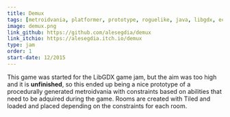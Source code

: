 ```yaml
---
title: Demux
tags: [metroidvania, platformer, prototype, roguelike, java, libgdx, ecs, procedural]
image: demux.png
link_github: https://github.com/alesegdia/demux
link_itchio: https://alesegdia.itch.io/demux
type: jam
order: 1
start-date: 12/2015
---
```


This game was started for the LibGDX game jam, but the aim was too high and it is **unfinished**, so this ended up being a nice prototype of a procedurally generated metroidvania with constraints based on abilities that need to be adquired during the game. Rooms are created with Tiled and loaded and placed depending on the constraints for each room.

